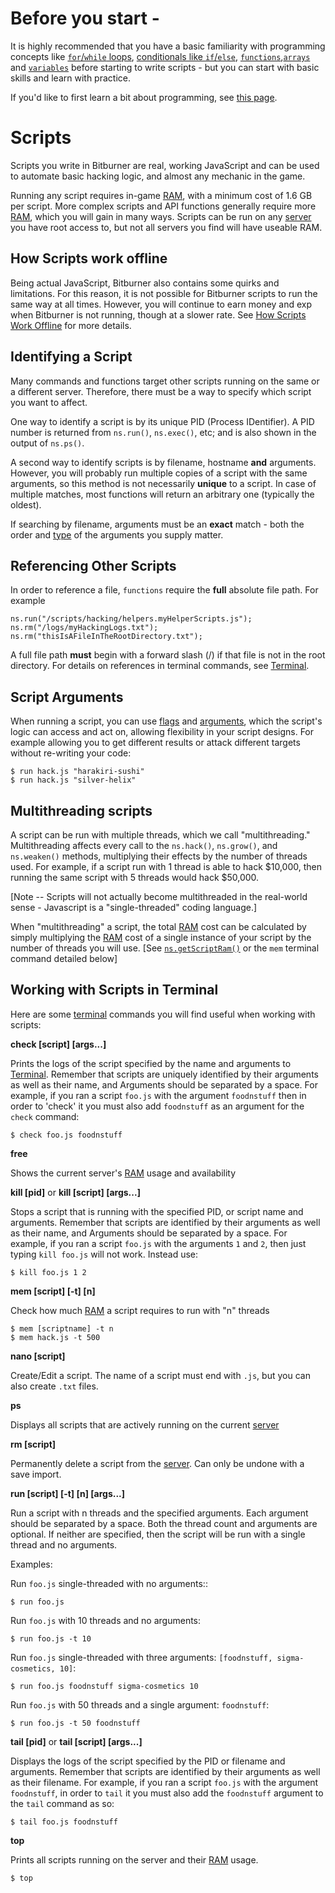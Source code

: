 # Before you start -

It is highly recommended that you have a basic familiarity with programming concepts like [`for`/`while` loops](https://developer.mozilla.org/en-US/docs/Web/JavaScript/Reference/Statements/for), [conditionals like `if`/`else`](https://developer.mozilla.org/en-US/docs/Web/JavaScript/Reference/Statements/if...else), [`functions`](https://developer.mozilla.org/en-US/docs/Web/JavaScript/Reference/Functions),[`arrays`](https://developer.mozilla.org/en-US/docs/Web/JavaScript/Reference/Global_Objects/Array/filter) and [`variables`](https://developer.mozilla.org/en-US/docs/Web/JavaScript/Reference/Statements/const) before starting to write scripts - but you can start with basic skills and learn with practice.

If you'd like to first learn a bit about programming, see [this page](../programming/learn.md).

# Scripts

Scripts you write in Bitburner are real, working JavaScript and can be used to automate basic hacking logic, and almost any mechanic in the game.

Running any script requires in-game [RAM](ram.md), with a minimum cost of 1.6 GB per script.
More complex scripts and API functions generally require more [RAM](ram.md), which you will gain in many ways.
Scripts can be run on any [server](server.md) you have root access to, but not all servers you find will have useable RAM.

## How Scripts work offline

Being actual JavaScript, Bitburner also contains some quirks and limitations.
For this reason, it is not possible for Bitburner scripts to run the same way at all times.
However, you will continue to earn money and exp when Bitburner is not running, though at a slower rate.
See [How Scripts Work Offline](../advanced/offlineandbonustime.md) for more details.

## Identifying a Script

Many commands and functions target other scripts running on the same or a different server.
Therefore, there must be a way to specify which script you want to affect.

One way to identify a script is by its unique PID (Process IDentifier).
A PID number is returned from `ns.run()`, `ns.exec()`, etc; and is also shown in the output of `ns.ps()`.

A second way to identify scripts is by filename, hostname **and** arguments.
However, you will probably run multiple copies of a script with the same arguments, so this method is not necessarily **unique** to a script.
In case of multiple matches, most functions will return an arbitrary one (typically the oldest).

If searching by filename, arguments must be an **exact** match - both the order and [type](https://developer.mozilla.org/en-US/docs/Web/JavaScript/Reference/Operators/typeof) of the arguments you supply matter.

## Referencing Other Scripts

In order to reference a file, `functions` require the **full** absolute file path.
For example

    ns.run("/scripts/hacking/helpers.myHelperScripts.js");
    ns.rm("/logs/myHackingLogs.txt");
    ns.rm("thisIsAFileInTheRootDirectory.txt");

A full file path **must** begin with a forward slash (/) if that file is not in the root directory.
For details on references in terminal commands, see [Terminal](terminal.md).

## Script Arguments

When running a script, you can use [flags](https://github.com/bitburner-official/bitburner-src/blob/bec737a25307be29c7efef147fc31effca65eedc/markdown/bitburner.ns.flags.md) and [arguments](https://github.com/bitburner-official/bitburner-src/blob/bec737a25307be29c7efef147fc31effca65eedc/markdown/bitburner.ns.args.md), which the script's logic can access and act on, allowing flexibility in your script designs. For example allowing you to get different results or attack different targets without re-writing your code:

    $ run hack.js "harakiri-sushi"
    $ run hack.js "silver-helix"

## Multithreading scripts

A script can be run with multiple threads, which we call "multithreading."
Multithreading affects every call to the `ns.hack()`, `ns.grow()`, and `ns.weaken()` methods, multiplying their effects by the number of threads used.
For example, if a script run with 1 thread is able to hack $10,000, then running the same script with 5 threads would hack $50,000.

[Note -- Scripts will not actually become multithreaded in the real-world sense - Javascript is a "single-threaded" coding language.]

When "multithreading" a script, the total [RAM](ram.md) cost can be calculated by simply multiplying the [RAM](ram.md) cost of a single instance of your script by the number of threads you will use. [See [`ns.getScriptRam()`](https://github.com/bitburner-official/bitburner-src/blob/bec737a25307be29c7efef147fc31effca65eedc/markdown/bitburner.ns.getscriptram.md) or the `mem` terminal command detailed below]

## Working with Scripts in Terminal

Here are some [terminal](terminal.md) commands you will find useful when working with scripts:

**check [script] [args...]**

Prints the logs of the script specified by the name and arguments to [Terminal](terminal.md).
Remember that scripts are uniquely identified by their arguments as well as their name, and
Arguments should be separated by a space.
For example, if you ran a script `foo.js` with the argument `foodnstuff` then in order to 'check' it you must also add `foodnstuff` as an argument for the `check` command:

    $ check foo.js foodnstuff

**free**

Shows the current server's [RAM](ram.md) usage and availability

**kill [pid]** or **kill [script] [args...]**

Stops a script that is running with the specified PID, or script name and arguments.
Remember that scripts are identified by their arguments as well as their name, and
Arguments should be separated by a space.
For example, if you ran a script `foo.js` with the arguments `1` and `2`, then just typing `kill foo.js` will not work.
Instead use:

    $ kill foo.js 1 2

**mem [script] [-t] [n]**

Check how much [RAM](ram.md) a script requires to run with "n" threads

    $ mem [scriptname] -t n
    $ mem hack.js -t 500

**nano [script]**

Create/Edit a script.
The name of a script must end with `.js`, but you can also create `.txt` files.

**ps**

Displays all scripts that are actively running on the current [server](servers.md)

**rm [script]**

Permanently delete a script from the [server](servers.md). Can only be undone with a save import.

**run [script] [-t] [n] [args...]**

Run a script with n threads and the specified arguments.
Each argument should be separated by a space.
Both the thread count and arguments are optional.
If neither are specified, then the script will be run with a single thread and no arguments.

Examples:

Run `foo.js` single-threaded with no arguments::

    $ run foo.js

Run `foo.js` with 10 threads and no arguments:

    $ run foo.js -t 10

Run `foo.js` single-threaded with three arguments: `[foodnstuff, sigma-cosmetics, 10]`:

    $ run foo.js foodnstuff sigma-cosmetics 10

Run `foo.js` with 50 threads and a single argument: `foodnstuff`:

    $ run foo.js -t 50 foodnstuff

**tail [pid]** or **tail [script] [args...]**

Displays the logs of the script specified by the PID or filename and arguments.
Remember that scripts are identified by their arguments as well as their filename.
For example, if you ran a script `foo.js` with the argument `foodnstuff`, in order to `tail` it you must also add the `foodnstuff` argument to the `tail` command as so:

    $ tail foo.js foodnstuff

**top**

Prints all scripts running on the server and their [RAM](ram.md) usage.

    $ top
